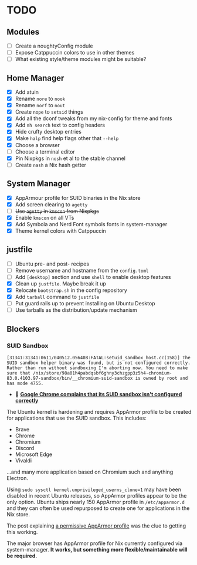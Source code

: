 # TODO

## Modules

- [ ] Create a noughtyConfig module
- [ ] Expose Catppuccin colors to use in other themes
- [ ] What existing style/theme modules might be suitable?

## Home Manager

- [x] Add atuin
- [x] Rename `nore` to `nook`
- [x] Rename `norf` to `nout`
- [x] Create `nope` to `setsid` things
- [x] Add all the dconf tweaks from my nix-config for theme and fonts
- [x] Add `nh search` text to config headers
- [x] Hide crufty desktop entries
- [x] Make `halp` find help flags other that `--help`
- [x] Choose a browser
- [ ] Choose a terminal editor
- [x] Pin Nixpkgs in `nosh` et al to the stable channel
- [ ] Create `nash` a Nix hash getter

## System Manager

- [x] AppArmour profile for SUID binaries in the Nix store
- [x] Add screen clearing to `agetty`
- [ ] ~~Use `agetty` in `kmscon` from Nixpkgs~~
- [x] Enable `kmscon` on all VTs
- [x] Add Symbola and Nerd Font symbols fonts in system-manager
- [x] Theme kernel colors with Catppuccin

## justfile

- [ ] Ubuntu pre- and post- recipes
- [ ] Remove username and hostname from the `config.toml`
- [ ] Add `[desktop]` section and use `shell` to enable desktop features
- [x] Clean up `justfile`. Maybe break it up
- [x] Relocate `bootstrap.sh` in the config repository
- [x] Add `tarball` command to `justfile`
- [ ] Put guard rails up to prevent installing on Ubuntu Desktop
- [ ] Use tarballs as the distribution/update mechanism

## Blockers

### SUID Sandbox

```
[31341:31341:0611/040512.056408:FATAL:setuid_sandbox_host.cc(158)] The SUID sandbox helper binary was found, but is not configured correctly. Rather than run without sandboxing I'm aborting now. You need to make sure that /nix/store/98a01h4pabdqsbf6ghny3chzgpp3z5h4-chromium-83.0.4103.97-sandbox/bin/__chromium-suid-sandbox is owned by root and has mode 4755.
```

- 🐛 **[Google Chrome complains that its SUID sandbox isn't configured correctly](https://github.com/NixOS/nixpkgs/issues/89599)**

The Ubuntu kernel is hardening and requires AppArmor profile to be created for applications that use the SUID sandbox. This includes:
- Brave
- Chrome
- Chromium
- Discord
- Microsoft Edge
- Vivaldi

...and many more application based on Chromium such and anything Electron.

Using `sudo sysctl kernel.unprivileged_userns_clone=1` may have been disabled in
recent Ubuntu releases, so AppArmor profiles appear to be the only option.
Ubuntu ships nearly 150 AppArmor profile in `/etc/apparmor.d` and they can often
be used repurposed to create one for applications in the Nix store.

The post explaining [a permissive AppArmor profile](https://github.com/NixOS/nixpkgs/issues/89599#issuecomment-2922388555)
was the clue to getting this working.

The major browser has AppArmor profile for Nix currently configured via system-manager.
**It works, but something more flexible/maintainable will be required.**
